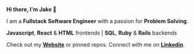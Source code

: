 **Hi there, I'm Jake 👋**

I am a **Fullstack Software Engineer** with a passion for **Problem Solving**.

**Javascript**, **React** & **HTML** frontends | **SQL**, **Ruby** & **Rails** backends

Check out my **[Website](https://jakefilut.com)** or pinned repos. Connect with me on **[Linkedin](https://www.linkedin.com/in/jake-filut-717927181/)**.
